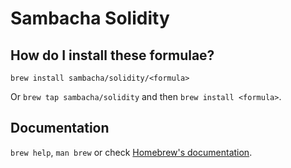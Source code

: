 # Sambacha Solidity

## How do I install these formulae?

`brew install sambacha/solidity/<formula>`

Or `brew tap sambacha/solidity` and then `brew install <formula>`.

## Documentation

`brew help`, `man brew` or check [Homebrew's documentation](https://docs.brew.sh).
